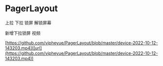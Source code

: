 # PagerLayout
上拉 下拉 锁屏 解锁屏幕


新增下拉锁屏   视频

[https://github.com/vipheyue/PagerLayout/blob/master/device-2022-10-12-143203.mp4]([url](https://github.com/vipheyue/PagerLayout/blob/master/device-2022-10-12-143203.mp4))

